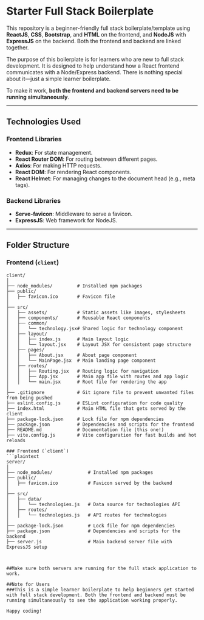 # Starter Full Stack Boilerplate

This repository is a beginner-friendly full stack boilerplate/template using **ReactJS**, **CSS**, **Bootstrap**, and **HTML** on the frontend, and **NodeJS** with **ExpressJS** on the backend. Both the frontend and backend are linked together.

The purpose of this boilerplate is for learners who are new to full stack development. It is designed to help understand how a React frontend communicates with a Node/Express backend. There is nothing special about it—just a simple learner boilerplate.

To make it work, **both the frontend and backend servers need to be running simultaneously**.

---

## Technologies Used

### Frontend Libraries

- **Redux**: For state management.
- **React Router DOM**: For routing between different pages.
- **Axios**: For making HTTP requests.
- **React DOM**: For rendering React components.
- **React Helmet**: For managing changes to the document head (e.g., meta tags).

### Backend Libraries

- **Serve-favicon**: Middleware to serve a favicon.
- **ExpressJS**: Web framework for NodeJS.

---

## Folder Structure

### Frontend (`client`)

```plaintext
client/
│
├── node_modules/         # Installed npm packages
├── public/
│   ├── favicon.ico       # Favicon file
│
├── src/
│   ├── assets/           # Static assets like images, stylesheets
│   ├── components/       # Reusable React components
│   ├── common/
│   │   └── technology.jsx# Shared logic for technology component
│   ├── layout/
│   │   ├── index.js      # Main layout logic
│   │   └── layout.jsx    # Layout JSX for consistent page structure
│   ├── pages/            
│   │   ├── About.jsx     # About page component
│   │   └── MainPage.jsx  # Main landing page component
│   ├── routes/
│   │   ├── Routing.jsx   # Routing logic for navigation
│   │   ├── App.jsx       # Main app file with routes and app logic
│   │   └── main.jsx      # Root file for rendering the app
│
├── .gitignore            # Git ignore file to prevent unwanted files from being pushed
├── eslint.config.js      # ESLint configuration for code quality
├── index.html            # Main HTML file that gets served by the client
├── package-lock.json     # Lock file for npm dependencies
├── package.json          # Dependencies and scripts for the frontend
├── README.md             # Documentation file (this one!)
├── vite.config.js        # Vite configuration for fast builds and hot reloads

### Frontend (`client`)
```plaintext
server/
│
├── node_modules/             # Installed npm packages
├── public/
│   ├── favicon.ico           # Favicon served by the backend
│
├── src/
│   ├── data/
│   │   └── technologies.js   # Data source for technologies API
│   ├── routes/
│   │   └── technologies.js   # API routes for technologies
│
├── package-lock.json         # Lock file for npm dependencies
├── package.json              # Dependencies and scripts for the backend
├── server.js                 # Main backend server file with ExpressJS setup



##Make sure both servers are running for the full stack application to work.

##Note for Users
###This is a simple learner boilerplate to help beginners get started with full stack development. Both the frontend and backend must be running simultaneously to see the application working properly.

Happy coding!
